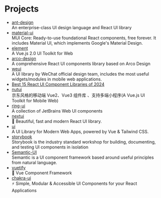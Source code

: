 # Projects

- [ant-design](https://github.com/ant-design/ant-design)
  <br/>An enterprise-class UI design language and React UI library
- [material-ui](https://github.com/mui/material-ui)
  <br/>MUI Core: Ready-to-use foundational React components, free forever. It includes Material UI, which implements
  Google's Material Design.
- [element](https://github.com/ElemeFE/element)
  <br/>A Vue.js 2.0 UI Toolkit for Web
- [arco-design](https://github.com/arco-design/arco-design)
  <br/>A comprehensive React UI components library based on Arco Design
- [weui](https://github.com/Tencent/weui)
  <br/>A UI library by WeChat official design team, includes the most useful widgets/modules in mobile web applications.
- [Best 15 React UI Component Libraries of 2024](https://prismic.io/blog/react-component-libraries)
- [nutui](https://github.com/jd-opensource/nutui)
  <br/>京东风格的移动端 Vue2、Vue3 组件库 、支持多端小程序(A Vue.js UI Toolkit for Mobile Web)
- [ring-ui](https://github.com/JetBrains/ring-ui)
  <br/>A collection of JetBrains Web UI components
- [nextui](https://github.com/nextui-org/nextui)
  <br/>🚀 Beautiful, fast and modern React UI library.
- [ui](https://github.com/nuxt/ui)
  <br/>A UI Library for Modern Web Apps, powered by Vue & Tailwind CSS.
- [storybook](https://github.com/storybookjs/storybook)
  <br/>Storybook is the industry standard workshop for building, documenting, and testing UI components in isolation
- [Semantic-UI](https://github.com/Semantic-Org/Semantic-UI)
  <br/>Semantic is a UI component framework based around useful principles from natural language.
- [vuetify](https://github.com/vuetifyjs/vuetify)
  <br/>🐉 Vue Component Framework
- [chakra-ui](https://github.com/chakra-ui/chakra-ui)
  <br/>⚡️ Simple, Modular & Accessible UI Components for your React Applications